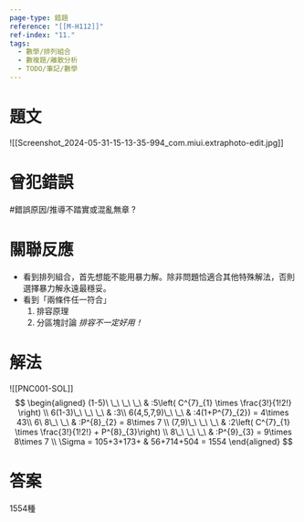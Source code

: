 ```yaml
---
page-type: 錯題
reference: "[[M-H112]]"
ref-index: "11."
tags:
  - 數學/排列組合
  - 數複題/離散分析
  - TODO/筆記/數學
---
```

# 題文
![[Screenshot_2024-05-31-15-13-35-994_com.miui.extraphoto-edit.jpg]]
# 曾犯錯誤
#錯誤原因/推導不踏實或混亂無章 
?
# 關聯反應
- 看到排列組合，首先想能不能用暴力解。除非問題恰適合其他特殊解法，否則選擇暴力解永遠最穩妥。
- 看到「兩條件任一符合」
	1. 排容原理
	2. 分區塊討論 *排容不一定好用！*
# 解法
![[PNC001-SOL]]
$$
\begin{aligned}
(1-5)\ \_\ \_\ \_\  & :5\left( C^{7}_{1} \times \frac{3!}{1!2!} \right) \\
6(1-3)\_\ \_\ \_\  & :3\\
6(4,5,7,9)\_\ \_\  & :4(1+P^{7}_{2}) = 4\times 43\\
6\ 8\_\ \_\  & :P^{8}_{2} = 8\times 7 \\
(7,9)\_\ \_\ \_\ & :2\left( C^{7}_{1} \times \frac{3!}{1!2!} + P^{8}_{3}\right) \\
8\_\ \_\ \_\ & :P^{9}_{3} = 9\times 8\times 7 \\
 \Sigma  = 105+3+173+ & 56+714+504 = 1554
\end{aligned}
$$
# 答案
1554種